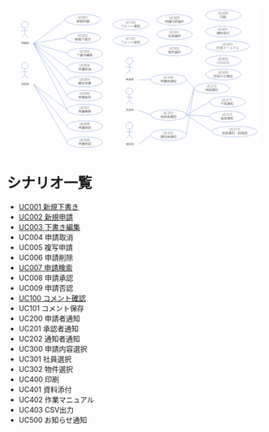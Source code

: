 ![](use_case_diagram.png)

# シナリオ一覧

- [UC001 新規下書き](シナリオ_UC001新規下書き.md)
- [UC002 新規申請](シナリオ_UC002新規申請.md)
- [UC003 下書き編集](シナリオ_UC004下書き編集.md)
- UC004 申請取消
- UC005 複写申請
- UC006 申請削除
- [UC007 申請検索](シナリオ_UC007申請検索.md)
- UC008 申請承認
- UC009 申請否認
- [UC100 コメント確認](シナリオ_UC100コメント確認.md)
- UC101 コメント保存
- UC200 申請者通知
- UC201 承認者通知
- UC202 通知者通知
- UC300 申請内容選択
- UC301 社員選択
- UC302 物件選択
- UC400 印刷
- UC401 資料添付
- UC402 作業マニュアル
- UC403 CSV出力
- UC500 お知らせ通知